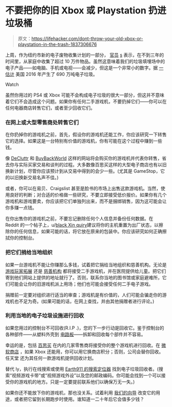 # 不要把你的旧 Xbox 或 Playstation 扔进垃圾桶

> 原文：<https://lifehacker.com/dont-throw-your-old-xbox-or-playstation-in-the-trash-1837306676>

上周，作为纽约市新的电子废物收集计划的一部分， [官员](https://www.recyclingtoday.com/article/new-york-city-electronic-recycling-program-milestone/) [s](https://www.recyclingtoday.com/article/new-york-city-electronic-recycling-program-milestone/) 表示，在不到三年的时间里，从家庭中收集了超过 10 万件物品。虽然这意味着我们的垃圾填埋场中的电子产品——如电脑、手机或电视——会减少，但这是一个非常小的数字。据 [一估计](https://www.nytimes.com/2018/07/05/magazine/e-waste-offers-an-economic-opportunity-as-well-as-toxicity.html) 美国 2016 年产生了 690 万吨电子垃圾。

Watch

虽然你用过的 PS4 或 Xbox 可能不会构成电子垃圾的很大一部分，但这并不意味着它们不会造成这个问题。如果你有任何二手游戏机，不要扔掉它们——你可以在任何电器商店转售它们，或者至少回收它们。

### 在网上或大型零售商处转售它们

在你扔掉你的游戏机之前，首先，假设你的游戏机还能工作，你应该研究一下转售它的选择。如果这是一台特别有价值的游戏机，你有可能在这个过程中赚到一些钱。

像 [DeCluttr](https://www.decluttr.com/sell-tech/trade-in-consoles/) 和 [BuyBackWorld](https://www.buybackworld.com/sell/gaming-console) 这样的网站将会购买你的游戏机并代表你转售，省去你与实际买家交易和谈判的过程。大多数像百思买这样的大型电子商店也有以旧换新计划，尽管你应该预计到从交易中得到的会少一些。(尤其是 GameStop，它的以旧换新交易名声不佳。)

或者，你可以在易贝、Craigslist 甚至是脸书的市场上出售这款游戏机。当然，使用良好的判断；对合适的价格做一些研究，不要立即接受低价报价。如果你有几个游戏机和游戏要卖，你应该把它们单独列出来，而不是捆绑销售，因为这可能会让你多赚一点钱。

在你出售你的游戏机之前，不要忘记删除任何个人信息并备份任何数据。在 Reddit 的一个帖子上，u/[black Xin quiry](https://www.reddit.com/r/xboxone/comments/85fx1t/how_to_prepare_an_xbox_one_for_selling/)建议将你的主机重置为出厂状态，以擦除你的任何信息，如果可能的话，将它放在原来的包装中。你应该研究如何正确擦拭你的控制台。

### 把它们捐给当地组织

如果一台游戏机不能让你赚那么多钱，试着把它捐给当地组织和慈善机构。无论是 [游戏玩家拓展](https://gamersoutreach.org) 还是 [慈善机构](https://charitynerds.org/) 都将接受二手游戏机，并在医院提供给儿童。把它们寄到他们网站上提供的地址就行了。否则，联系你当地的图书馆或家庭避难所，它们可能会让你的旧游戏机派上用场；他们也可能会接受任何二手电子游戏。

捐赠前一定要对组织进行适当的审查；游戏机是有价值的，人们可能会骗走你的游戏机也不足为奇。(如果可能的话，在网上查找，并由其他捐赠者进行评论。)

### 利用当地的电子垃圾设施进行回收

如果您用过的控制台不可回收(R.I.P .)，您的下一步行动是回收它。鉴于控制台的各种部件——从塑料外壳到 [电路板](https://recyclenation.com/2013/09/recycle-video-game-consoles/)——拆卸和回收每个部件并不容易。

幸运的是，包括 [百思买](https://tradein.bestbuy.com/client/#/catalog/product-families/gaming-hardware) 在内的几家零售商将接受你的整个游戏机进行回收。在 [微软商店](https://www.microsoft.com/en-us/store/locations/recycle) ，如果 Xbox 还能用，你可以用它换商店积分；否则，公司会替你回收。任天堂 还为其任何一款游戏机提供回收计划。

替代 ly，执行在线搜索或使用 [Earth911 的搜索定位器](https://search.earth911.com/) 找到电子垃圾回收者。(搜索“视频游戏卡带”或“视频游戏外设”以及您的邮政编码。你可能会找到一个可以接受你的游戏机的地方。只是一定要提前联系他们以确保万无一失。)

如果你还不能放下你的游戏机，那也没关系。试着利用 [我们的向导](https://lifehacker.com/top-10-ways-to-breathe-new-life-into-an-old-gaming-cons-1760013721) 改变它的用途，或者把它留到长期跑步时使用。谁知道一二十年后它会值多少钱？